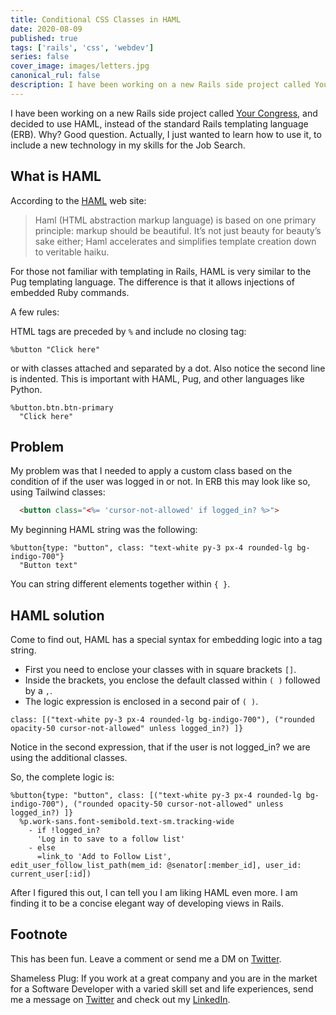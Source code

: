 ```yaml
---
title: Conditional CSS Classes in HAML
date: 2020-08-09
published: true
tags: ['rails', 'css', 'webdev']
series: false
cover_image: images/letters.jpg
canonical_rul: false
description: I have been working on a new Rails side project called Your Congress, and decided to use HAML, instead of the standard Rails templating language (ERB). Why? Good question. Actually, I just wanted to learn how to use it, to include a new technology in my skills for the Job Search.
---
```

I have been working on a new Rails side project called [Your Congress](https://yourcongress.co), and decided to use HAML, instead of the standard Rails templating language (ERB). Why? Good question. Actually, I just wanted to learn how to use it, to include a new technology in my skills for the Job Search.

## What is HAML
According to the [HAML](https://haml.info/) web site:
> Haml (HTML abstraction markup language) is based on one primary principle: markup should be beautiful. It’s not just beauty for beauty’s sake either; Haml accelerates and simplifies template creation down to veritable haiku.

For those not familiar with templating in Rails, HAML is very similar to  the Pug templating language. The difference is that it allows injections of embedded Ruby commands.

A few rules:

HTML tags are preceded by `%` and include no closing tag:

```%button "Click here"```

or with classes attached and separated by a dot. Also notice the second line is indented. This is important with HAML, Pug, and other languages like Python.
```
%button.btn.btn-primary
  "Click here"
  ```

## Problem
My problem was that I needed to apply a custom class based on the condition of if the user was logged in or not. In ERB this may look like so, using Tailwind classes:

```html
  <button class="<%= 'cursor-not-allowed' if logged_in? %>">
```
My beginning HAML string was the following:
```
%button{type: "button", class: "text-white py-3 px-4 rounded-lg bg-indigo-700"}
  "Button text"
```
You can string different elements together within `{ }`.

## HAML solution
Come to find out, HAML has a special syntax for embedding logic into a tag string.
- First you need to enclose your classes with in square brackets `[]`.
- Inside the brackets, you enclose the default classed within `( )` followed by a `,`.
- The logic expression is enclosed in a second pair of `( )`.

```
class: [("text-white py-3 px-4 rounded-lg bg-indigo-700"), ("rounded opacity-50 cursor-not-allowed" unless logged_in?) ]}
```
Notice in the second expression, that if the user is not logged_in? we are using the additional classes.

So, the complete logic is:
```haml
%button{type: "button", class: [("text-white py-3 px-4 rounded-lg bg-indigo-700"), ("rounded opacity-50 cursor-not-allowed" unless logged_in?) ]}
  %p.work-sans.font-semibold.text-sm.tracking-wide
    - if !logged_in?
      'Log in to save to a follow list'
    - else
      =link_to 'Add to Follow List', edit_user_follow_list_path(mem_id: @senator[:member_id], user_id: current_user[:id])
```
After I figured this out, I can tell you I am liking HAML even more. I am finding it to be a concise elegant way of developing views in Rails.

## Footnote
This has been fun. Leave a comment or send me a DM on [Twitter](http://twitter.com/EclecticCoding).

Shameless Plug: If you work at a great company and you are in the market for a Software Developer with a varied skill set and life experiences, send me a message on [Twitter](http://twitter.com/EclecticCoding) and check out my [LinkedIn](http://www.linkedin.com/in/dev-chuck-smith).

